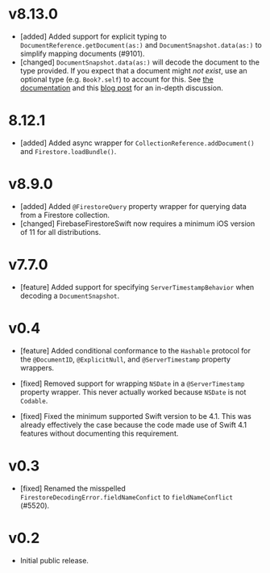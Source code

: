 # v8.13.0
- [added] Added support for explicit typing to `DocumentReference.getDocument(as:)`
  and `DocumentSnapshot.data(as:)` to simplify mapping documents (#9101). 
- [changed] `DocumentSnapshot.data(as:)` will decode the document to the type 
  provided. If you expect that a document might *not exist*, use an optional 
  type (e.g. `Book?.self`) to account for this. See 
  [the documentation](https://firebase.google.com/docs/firestore/query-data/get-data#custom_objects)
  and this [blog post](https://peterfriese.dev/posts/firestore-codable-the-comprehensive-guide/#mapping-simple-types-using-codable)
  for an in-depth discussion.

# 8.12.1
- [added] Added async wrapper for `CollectionReference.addDocument()` and
  `Firestore.loadBundle()`.

# v8.9.0
- [added] Added `@FirestoreQuery` property wrapper for querying data from a
  Firestore collection.
- [changed] FirebaseFirestoreSwift now requires a minimum iOS version of 11 for
  all distributions.

# v7.7.0
- [feature] Added support for specifying `ServerTimestampBehavior` when
  decoding a `DocumentSnapshot`.

# v0.4
- [feature] Added conditional conformance to the `Hashable` protocol for the
  `@DocumentID`, `@ExplicitNull`, and `@ServerTimestamp` property wrappers.

- [fixed] Removed support for wrapping `NSDate` in a `@ServerTimestamp`
  property wrapper. This never actually worked because `NSDate` is not
  `Codable`.
- [fixed] Fixed the minimum supported Swift version to be 4.1. This was already
  effectively the case because the code made use of Swift 4.1 features without
  documenting this requirement.

# v0.3
- [fixed] Renamed the misspelled `FirestoreDecodingError.fieldNameConfict` to
  `fieldNameConflict` (#5520).

# v0.2
- Initial public release.
